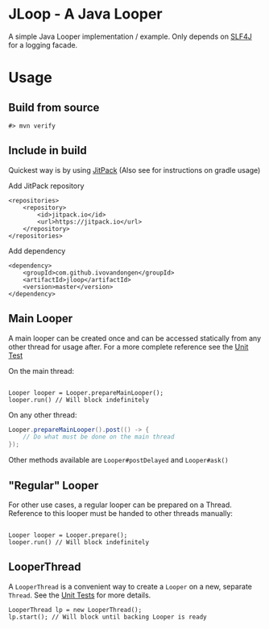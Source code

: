 # JLoop - A Java Looper

A simple Java Looper implementation / example. Only depends on [SLF4J](https://www.slf4j.org) for a 
logging facade.

# Usage

## Build from source

`#> mvn verify`

## Include in build

Quickest way is by using [JitPack](https://jitpack.io/) (Also see for instructions on gradle usage)

Add JitPack repository

```$xml
<repositories>
    <repository>
        <id>jitpack.io</id>
        <url>https://jitpack.io</url>
    </repository>
</repositories>
```

Add dependency

```$xml
<dependency>
    <groupId>com.github.ivovandongen</groupId>
    <artifactId>jloop</artifactId>
    <version>master</version>
</dependency>
```

## Main Looper

A main looper can be created once and can be accessed statically from any other thread for usage after.
For a more complete reference see the [Unit Test](src/test/java/nl/ivovandongen/jloop/LooperTest.java)

On the main thread:
```$Java

Looper looper = Looper.prepareMainLooper();
looper.run() // Will block indefinitely

```

On any other thread:
```Java
Looper.prepareMainLooper().post(() -> {
    // Do what must be done on the main thread 
});

```

Other methods available are `Looper#postDelayed` and `Looper#ask()`

## "Regular" Looper

For other use cases, a regular looper can be prepared on a Thread. Reference to this looper must be handed
to other threads manually:

```$Java

Looper looper = Looper.prepare();
looper.run() // Will block indefinitely

```

## LooperThread

A `LooperThread` is a convenient way to create a `Looper` on a new, separate `Thread`. See the 
[Unit Tests](src/test/java/nl/ivovandongen/jloop/LooperThreadTest.java) for more details.

```$Java
LooperThread lp = new LooperThread();
lp.start(); // Will block until backing Looper is ready

```